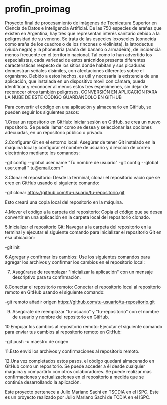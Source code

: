 # profin_proimag
Proyecto final de procesamiento de imágenes de Tecnicatura Superior en Ciencia de Datos e Inteligencia Artificial.
De las 750 especies de arañas que existen en Argentina, hay tres que representan interés sanitario debido a la peligrosidad de su veneno. Se trata de las especies loxosceles (conocida como araña de los cuadros o de los rincones o violinista), la latrodectus (viuda negra) y la phoneutria (araña del banano o armadeira), de incidencia menos frecuente en el territorio nacional. Tal como lo han advertido los especialistas, cada variedad de estos arácnidos presenta diferentes características respecto de los sitios donde habitan y sus picaduras demuestran señales disímiles, con afectaciones diferentes sobre el organismo.
Debido a estos hechos, es util y necesaria la existencia de una aplicación, que instalada en un dispositivo movil con cámara, pueda identificar y reconocer al menos estos tres especímenes, sin dejar de reconocer otros también peligrosos.
CONVERSIÓN EN APLICACIÓN PARA LA NUBE DE ESTE CÓDIGO GUARDANDOLO EN GITHUB

Para convertir el código en una aplicación y almacenarlo en GitHub, se pueden seguir los siguientes pasos:

1.Crear un repositorio en GitHub: Iniciar sesión en GitHub, se crea un nuevo repositorio. Se puede llamar como se desea y seleccionar las opciones adecuadas, en un repositorio público o privado.

2.Configurar Git en el entorno local: Asegúrar de tener Git instalado en la máquina local y configurar el nombre de usuario y dirección de correo electrónico mediante los comandos:

-git config --global user.name "Tu nombre de usuario" -git config --global user.email " tu@email.com "

3.Clonar el repositorio: Desde la terminal, clonar el repositorio vacío que se creo en GitHub usando el siguiente comando:

-git clonar https://github.com/tu-usuario/tu-repositorio.git

Esto creará una copia local del repositorio en la máquina.

4.Mover el código a la carpeta del repositorio: Copia el código que se desea convertir en una aplicación en la carpeta local del repositorio clonado.

5.Inicializar el repositorio Git: Navegar a la carpeta del repositorio en la terminal y ejecutar el siguiente comando para inicializar el repositorio Git en esa ubicación:

-git init

6.Agregar y confirmar los cambios: Use los siguientes comandos para agregar los archivos y confirmar los cambios en el repositorio local:

7. Asegúrarse de reemplazar "Inicializar la aplicación" con un mensaje descriptivo para tu confirmación.

8.Conectar el repositorio remoto: Conectar el repositorio local al repositorio remoto en GitHub usando el siguiente comando:

-git remoto añadir origen https://github.com/tu-usuario/tu-repositorio.git

9. Asegúrate de reemplazar "tu-usuario" y "tu-repositorio" con el nombre de usuario y nombre del repositorio en GitHub.

10.Empujar los cambios al repositorio remoto: Ejecutar el siguiente comando para enviar tus cambios al repositorio remoto en GitHub:

-git push -u maestro de origen

11.Esto envió los archivos y confirmaciones al repositorio remoto.

12.Una vez completados estos pasos, el código quedará almacenado en GitHub como un repositorio. Se puede acceder a él desde cualquier máquina y compartirlo con otros colaboradores. Se puede realizar más confirmaciones y actualizaciones en el repositorio a medida que se continúa desarrollando la aplicación.

Este proyecto pertenece a Julio Mariano Sachi en TSCDIA en el ISPC. Este es un proyecto realizado por Julio Mariano Sachi de TCDIA en el ISPC.
